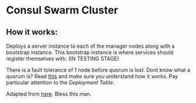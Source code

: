 Consul Swarm Cluster
===================

## How it works:

Deploys a server instance to each of the manager nodes along with a bootstrap instance.
This bootstrap instance is where services should register themselves with. (IN TESTING STAGE)

There is a fault tolerance of 1 node before quorum is lost. Dont know what a quorum is? Read [this](https://www.consul.io/docs/internals/consensus.html) and make sure you understand how it works. Pay particular attention to the *Deployment Table*.

Adapted from [here](https://github.com/hashicorp/docker-consul/issues/66#issuecomment-353696910). Bless this man.